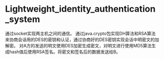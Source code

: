 # Lightweight_identity_authentication_system
通过socket实现两主机之间的通信。
通过java.crypto包实现DH算法和RSA算法来协商会话用的DES的密钥和认证，通过协商好的DES密钥实现会话中明密文的加解密。
对A方的发送的明文使用DES加密生成密文，对明文进行使用MD5算法生成hash值后使用RSA签名。将密文和签名后的数据发送给B。
